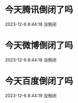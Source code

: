 # 今天腾讯倒闭了吗

2023-12-6 8:44:18 没倒闭

# 今天微博倒闭了吗

2023-12-6 8:44:18 没倒闭

# 今天百度倒闭了吗

2023-12-6 8:44:19 没倒闭

